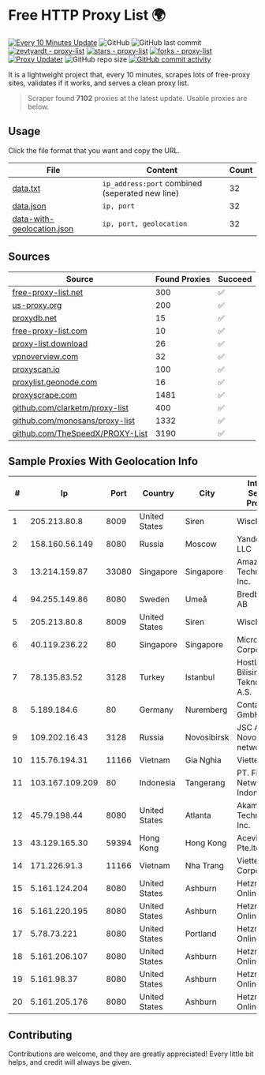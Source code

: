 
# Free HTTP Proxy List 🌍

[![Every 10 Minutes Update](https://github.com/mertguvencli/http-proxy-list/actions/workflows/main.yml/badge.svg?branch=main)](https://github.com/mertguvencli/http-proxy-list/actions/workflows/main.yml)
![GitHub](https://img.shields.io/github/license/mertguvencli/http-proxy-list)
![GitHub last commit](https://img.shields.io/github/last-commit/mertguvencli/http-proxy-list)
[![zevtyardt - proxy-list](https://img.shields.io/static/v1?label=zevtyardt&message=proxy-list&color=blue&logo=github)](https://github.com/zevtyardt/proxy-list "Go to GitHub repo")
[![stars - proxy-list](https://img.shields.io/github/stars/zevtyardt/proxy-list?style=social)](https://github.com/zevtyardt/proxy-list)
[![forks - proxy-list](https://img.shields.io/github/forks/zevtyardt/proxy-list?style=social)](https://github.com/zevtyardt/proxy-list)
[![Proxy Updater](https://github.com/zevtyardt/proxy-list/workflows/Proxy%20Updater/badge.svg)](https://github.com/zevtyardt/proxy-list/actions?query=workflow:"Proxy+Updater")
![GitHub repo size](https://img.shields.io/github/repo-size/zevtyardt/proxy-list)
[![GitHub commit activity](https://img.shields.io/github/commit-activity/m/zevtyardt/proxy-list?logo=commits)](https://github.com/zevtyardt/proxy-list/commits/main)

It is a lightweight project that, every 10 minutes, scrapes lots of free-proxy sites, validates if it works, and serves a clean proxy list.

> Scraper found **7102** proxies at the latest update. Usable proxies are below.

## Usage

Click the file format that you want and copy the URL.

|File|Content|Count|
|----|-------|-----|
|[data.txt](https://raw.githubusercontent.com/mertguvencli/http-proxy-list/main/proxy-list/data.txt)|`ip_address:port` combined (seperated new line)|32|
|[data.json](https://raw.githubusercontent.com/mertguvencli/http-proxy-list/main/proxy-list/data.json)|`ip, port`|32|
|[data-with-geolocation.json](https://raw.githubusercontent.com/mertguvencli/http-proxy-list/main/proxy-list/data-with-geolocation.json)|`ip, port, geolocation`|32|

## Sources

|Source|Found Proxies|Succeed|
|------|-------------|-------|
|[free-proxy-list.net](https://free-proxy-list.net)|300|✅|
|[us-proxy.org](https://www.us-proxy.org)|200|✅|
|[proxydb.net](http://proxydb.net)|15|✅|
|[free-proxy-list.com](https://free-proxy-list.com/?page=&port=&type%5B%5D=http&type%5B%5D=https&up_time=0&search=Search)|10|✅|
|[proxy-list.download](https://www.proxy-list.download/HTTP)|26|✅|
|[vpnoverview.com](https://vpnoverview.com/privacy/anonymous-browsing/free-proxy-servers)|32|✅|
|[proxyscan.io](https://www.proxyscan.io)|100|✅|
|[proxylist.geonode.com](https://proxylist.geonode.com/api/proxy-list?limit=300&page=1&sort_by=lastChecked&sort_type=desc&protocols=http,https)|16|✅|
|[proxyscrape.com](https://api.proxyscrape.com/v2/?request=displayproxies&protocol=http&timeout=10000&country=all&ssl=all&anonymity=all)|1481|✅|
|[github.com/clarketm/proxy-list](https://raw.githubusercontent.com/clarketm/proxy-list/master/proxy-list-raw.txt)|400|✅|
|[github.com/monosans/proxy-list](https://raw.githubusercontent.com/monosans/proxy-list/main/proxies/http.txt)|1332|✅|
|[github.com/TheSpeedX/PROXY-List](https://raw.githubusercontent.com/TheSpeedX/PROXY-List/master/http.txt)|3190|✅|


## Sample Proxies With Geolocation Info

|#|Ip|Port|Country|City|Internet Service Provider|
|-|--|----|-------|----|-------------------------|
|1|205.213.80.8|8009|United States|Siren|WiscNet|
|2|158.160.56.149|8080|Russia|Moscow|Yandex.Cloud LLC|
|3|13.214.159.87|33080|Singapore|Singapore|Amazon Technologies Inc.|
|4|94.255.149.86|8080|Sweden|Umeå|Bredband2 AB|
|5|205.213.80.8|8009|United States|Siren|WiscNet|
|6|40.119.236.22|80|Singapore|Singapore|Microsoft Corporation|
|7|78.135.83.52|3128|Turkey|Istanbul|HostLAB Bilisim Teknolojileri A.S.|
|8|5.189.184.6|80|Germany|Nuremberg|Contabo GmbH|
|9|109.202.16.43|3128|Russia|Novosibirsk|JSC Avantel. Novosibirsk network|
|10|115.76.194.31|11166|Vietnam|Gia Nghia|Viettel Group|
|11|103.167.109.209|80|Indonesia|Tangerang|PT. Fiber Networks Indonesia|
|12|45.79.198.44|8080|United States|Atlanta|Akamai Technologies, Inc.|
|13|43.129.165.30|59394|Hong Kong|Hong Kong|Aceville Pte.ltd|
|14|171.226.91.3|11166|Vietnam|Nha Trang|Viettel Corporation|
|15|5.161.124.204|8080|United States|Ashburn|Hetzner Online GmbH|
|16|5.161.220.195|8080|United States|Ashburn|Hetzner Online GmbH|
|17|5.78.73.221|8080|United States|Portland|Hetzner Online GmbH|
|18|5.161.206.107|8080|United States|Ashburn|Hetzner Online GmbH|
|19|5.161.98.37|8080|United States|Ashburn|Hetzner Online GmbH|
|20|5.161.205.176|8080|United States|Ashburn|Hetzner Online GmbH|



## Contributing

Contributions are welcome, and they are greatly appreciated! Every
little bit helps, and credit will always be given.

